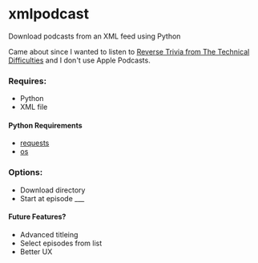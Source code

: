 # xmlpodcast
Download podcasts from an XML feed using Python

Came about since I wanted to listen to [Reverse Trivia from The Technical Difficulties](https://techdif.co.uk) and I don't use Apple Podcasts.

### Requires:
- Python
- XML file

#### Python Requirements
- [requests](https://requests.readthedocs.io/en/master/)
- [os](https://docs.python.org/3/library/os.html)

### Options:
- Download directory
- Start at episode ___

#### Future Features?
- Advanced titleing
- Select episodes from list
- Better UX
